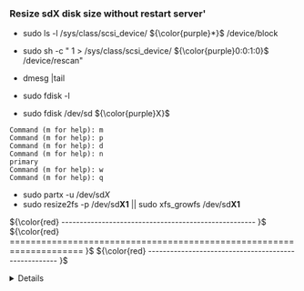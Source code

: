 ### Resize sdX disk size without restart server'




- sudo ls -l /sys/class/scsi_device/ ${\color{purple}*}$ /device/block
- sudo sh -c " 1 > /sys/class/scsi_device/ ${\color{purple}0:0:1:0}$ /device/rescan"
- dmesg |tail

- sudo fdisk -l
- sudo fdisk /dev/sd ${\color{purple}X}$
```
Command (m for help): m
Command (m for help): p
Command (m for help): d
Command (m for help): n
primary
Command (m for help): w
Command (m for help): q
```

- sudo partx -u /dev/sd<pr>*X*</pr>
- sudo resize2fs -p /dev/sd**X1** || </r> sudo xfs_growfs /dev/sd**X1**


${\color{red} ----------------------------------------------------- }$
${\color{red} ==================================================================== }$
${\color{red} ----------------------------------------------------- }$






<details>
    <summary>Details</summary>

0. Проверка значений 
- df -h
```bash
Filesystem      Size  Used Avail Use% Mounted on
devtmpfs        1.9G     0  1.9G   0% /dev
tmpfs           1.9G     0  1.9G   0% /dev/shm
tmpfs           1.9G   82M  1.8G   5% /run
tmpfs           1.9G     0  1.9G   0% /sys/fs/cgroup
/dev/sda3        35G  3.8G   32G  11% /
/dev/sda2      1014M  173M  842M  18% /boot
/dev/sdb1       100G  100G   0G  100% /data
/dev/sda1       200M   12M  189M   6% /boot/efi
tmpfs           379M     0  379M   0% /run/user/1000
tmpfs           379M     0  379M   0% /run/user/1003
```

1. Посмотрим на каком диске у нас находится раздепл /dev/sdb
- sudo ls -l /sys/class/scsi_device/__*__/device/block
```ioke
lrwxrwxrwx 1 root root 0 Aug 25 10:16 /sys/class//scsi_device/0:0:0:0/device -> ../../../0:0:0:0
lrwxrwxrwx 1 root root 0 Aug 25 10:16 /sys/class//scsi_device/0:0:1:0/device -> ../../../0:0:1:0
```

2. Сделаем рескан чтобы обновить место на диске и провим что у нас размер перечитался
- sudo sh -c " 1 > /sys/class/scsi_device/***0:0:1:0***/device/rescan"
- dmesg |tail
```ioke
[20769327.847320] sd 0:0:1:0: [sdb] 314572800 512-byte logical blocks: (161 GB/150 GiB)
[20769327.847614] sdb: detected capacity change from 107374182400 to 161061273600
```

3. Сохраним информацию о таблице на всякий случай
- sudo fdisk -l > fdisk.save || cat fdisk.save
```ioke
Disk /dev/sda: 42.9 GB, 42949672960 bytes, 83886080 sectors
Units = sectors of 1 * 512 = 512 bytes
Sector size (logical/physical): 512 bytes / 512 bytes
I/O size (minimum/optimal): 512 bytes / 512 bytes
Disk label type: gpt
Disk identifier: 844BD212-975C-4EB9-B2F8-0BC3C4739589


#         Start          End    Size  Type            Name
 1         2048       411647    200M  EFI System      EFI System Partition
 2       411648      2508799      1G  Microsoft basic
 3      2508800     75755519   34.9G  Microsoft basic
 4     75755520     83884031    3.9G  Linux swap

Disk /dev/sdb: 161.1 GB, 161061273600 bytes, 314572800 sectors
Units = sectors of 1 * 512 = 512 bytes
Sector size (logical/physical): 512 bytes / 512 bytes
I/O size (minimum/optimal): 512 bytes / 512 bytes
Disk label type: dos
Disk identifier: 0x00000000
 
   Device Boot      Start         End      Blocks   Id  System
/dev/sdb1            2048   314572799   157285376   83  Linux
```

4. Пересоздадим патрицию (для этого придется удалить предыдущую)
- sudo fdisk /dev/sdb
```ioke
Disk /dev/sdb: 161.1 GB, 161061273600 bytes, 314572800 sectors
Units = sectors of 1 * 512 = 512 bytes
Sector size (logical/physical): 512 bytes / 512 bytes
I/O size (minimum/optimal): 512 bytes / 512 bytes
Disk label type: dos
Disk identifier: 0x00000000
 
   Device Boot      Start         End      Blocks   Id  System
/dev/sdb1            2048   314572799   157285376   83  Linux
 
 
Command (m for help): p
 
Disk /dev/sdb: 161.1 GB, 161061273600 bytes, 314572800 sectors
Units = sectors of 1 * 512 = 512 bytes
Sector size (logical/physical): 512 bytes / 512 bytes
I/O size (minimum/optimal): 512 bytes / 512 bytes
Disk label type: dos
Disk identifier: 0x00000000
 
   Device Boot      Start         End      Blocks   Id  System
/dev/sdb1               1   209715199   104857599+  ee  GPT
 
Command (m for help): d
Selected partition 1
Partition 1 is deleted
 
Command (m for help): n
Partition type:
   p   primary (0 primary, 0 extended, 4 free)
   e   extended
Select (default p): p
Partition number (1-4, default 1): 1
First sector (2048-314572799, default 2048):
Using default value 2048
Last sector, +sectors or +size{K,M,G} (2048-314572799, default 314572799):
Using default value 314572799
Partition 1 of type Linux and of size 150 GiB is set
 
Command (m for help): p
 
Disk /dev/sdb: 161.1 GB, 161061273600 bytes, 314572800 sectors
Units = sectors of 1 * 512 = 512 bytes
Sector size (logical/physical): 512 bytes / 512 bytes
I/O size (minimum/optimal): 512 bytes / 512 bytes
Disk label type: dos
Disk identifier: 0x00000000
 
   Device Boot      Start         End      Blocks   Id  System
/dev/sdb1            2048   314572799   157285376   83  Linux
 
Command (m for help): w
The partition table has been altered!
 
Calling ioctl() to re-read partition table.
 
WARNING: Re-reading the partition table failed with error 16: Device or resource busy.
The kernel still uses the old table. The new table will be used at
the next reboot or after you run partprobe(8) or kpartx(8)
Syncing disks.
 
Command (m for help): q
```

5. Обновим таюлицу разделов
- sudo partx -u /dev/sd**b**

6. Сделаем resize места для файловой системы
- sudo xfs_growfs /dev/sd**b1**
```ioke
meta-data=/dev/sdb1              isize=512    agcount=4, agsize=6553472 blks
         =                       sectsz=512   attr=2, projid32bit=1
         =                       crc=1        finobt=0 spinodes=0
data     =                       bsize=4096   blocks=26213888, imaxpct=25
         =                       sunit=0      swidth=0 blks
naming   =version 2              bsize=4096   ascii-ci=0 ftype=1
log      =internal               bsize=4096   blocks=12799, version=2
         =                       sectsz=512   sunit=0 blks, lazy-count=1
realtime =none                   extsz=4096   blocks=0, rtextents=0
data blocks changed from 26213888 to 39321344
```

7. Проверка изменений
- df -h
```bash
Filesystem      Size  Used Avail Use% Mounted on
devtmpfs        1.9G     0  1.9G   0% /dev
tmpfs           1.9G     0  1.9G   0% /dev/shm
tmpfs           1.9G   82M  1.8G   5% /run
tmpfs           1.9G     0  1.9G   0% /sys/fs/cgroup
/dev/sda3        35G  3.8G   32G  11% /
/dev/sda2      1014M  173M  842M  18% /boot
/dev/sdb1       150G  100G   51G  67% /data
/dev/sda1       200M   12M  189M   6% /boot/efi
tmpfs           379M     0  379M   0% /run/user/1000
tmpfs           379M     0  379M   0% /run/user/1003
```

</details>
